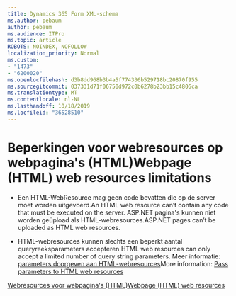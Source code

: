 ```yaml
---
title: Dynamics 365 Form XML-schema
ms.author: pebaum
author: pebaum
ms.audience: ITPro
ms.topic: article
ROBOTS: NOINDEX, NOFOLLOW
localization_priority: Normal
ms.custom:
- "1473"
- "6200020"
ms.openlocfilehash: d3b8dd968b3b4a5f774336b529718bc20870f955
ms.sourcegitcommit: 037331d71f06750d972c0b6278b23bb15c4806ca
ms.translationtype: MT
ms.contentlocale: nl-NL
ms.lasthandoff: 10/18/2019
ms.locfileid: "36528510"
---
```

# <a name="webpage-html-web-resources-limitations"></a><span data-ttu-id="42a5e-102">Beperkingen voor webresources op webpagina's (HTML)</span><span class="sxs-lookup"><span data-stu-id="42a5e-102">Webpage (HTML) web resources limitations</span></span>

* <span data-ttu-id="42a5e-103">Een HTML-WebResource mag geen code bevatten die op de server moet worden uitgevoerd.</span><span class="sxs-lookup"><span data-stu-id="42a5e-103">An HTML web resource can’t contain any code that must be executed on the server.</span></span> <span data-ttu-id="42a5e-104">ASP.NET pagina's kunnen niet worden geüpload als HTML-webresources.</span><span class="sxs-lookup"><span data-stu-id="42a5e-104">ASP.NET pages can’t be uploaded as HTML web resources.</span></span>

* <span data-ttu-id="42a5e-105">HTML-webresources kunnen slechts een beperkt aantal queryreeksparameters accepteren.</span><span class="sxs-lookup"><span data-stu-id="42a5e-105">HTML web resources can only accept a limited number of query string parameters.</span></span> <span data-ttu-id="42a5e-106">Meer informatie: [parameters doorgeven aan HTML-webresources](https://docs.microsoft.com/dynamics365/customer-engagement/developer/webpage-html-web-resources#BKMK_PassingParametersToWebResources)</span><span class="sxs-lookup"><span data-stu-id="42a5e-106">More information: [Pass parameters to HTML web resources](https://docs.microsoft.com/dynamics365/customer-engagement/developer/webpage-html-web-resources#BKMK_PassingParametersToWebResources)</span></span>

[<span data-ttu-id="42a5e-107">Webresources voor webpagina's (HTML)</span><span class="sxs-lookup"><span data-stu-id="42a5e-107">Webpage (HTML) web resources</span></span>](https://docs.microsoft.com/dynamics365/customer-engagement/developer/webpage-html-web-resources)
